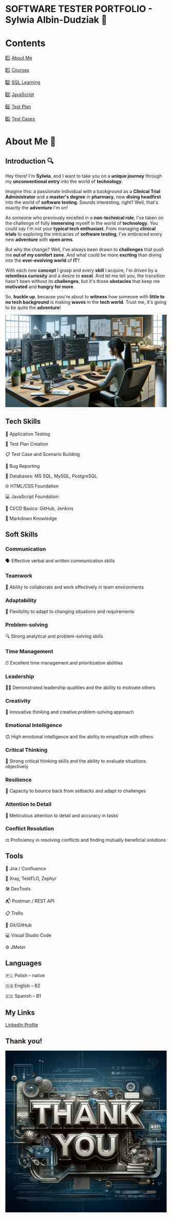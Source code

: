 # SOFTWARE TESTER PORTFOLIO - Sylwia Albin-Dudziak 🚀

# Contents

1️⃣ [About Me](#about-me-)

1️⃣ [Courses](courses.md)

2️⃣ [SQL Learning](sql_learning.md)

3️⃣ [JavaScript](javascript.md)

4️⃣ [Test Plan](test_plan.md)

5️⃣ [Test Cases](test_cases.md)

# About Me 🌟

## Introduction 🔍

Hey there! I'm **Sylwia**, and I want to take you on a **unique journey** through my **unconventional entry** into the world of **technology**.

Imagine this: a passionate individual with a background as a **Clinical Trial Administrator** and a **master's degree** in **pharmacy**, now **diving headfirst** into the world of **software testing**. Sounds interesting, right? Well, that's exactly the **adventure** I'm on!

As someone who previously excelled in a **non-technical role**, I've taken on the challenge of fully **immersing** myself in the world of **technology**. You could say I'm not your **typical tech enthusiast**. From managing **clinical trials** to exploring the intricacies of **software testing**, I've embraced every new **adventure** with **open arms**.

But why the change? Well, I've always been drawn to **challenges** that push me **out of my comfort zone**. And what could be more **exciting** than diving into the **ever-evolving world** of **IT**?

With each new **concept** I grasp and every **skill** I acquire, I'm driven by a **relentless curiosity** and a desire to **excel**. And let me tell you, the transition hasn't been without its **challenges**, but it's those **obstacles** that keep me **motivated** and **hungry for more**.

So, **buckle up**, because you're about to **witness** how someone with **little to no tech background** is making **waves** in the **tech world**. Trust me, it's going to be quite the **adventure**!

![My WebP Image](images/general/testerWork.webp)

## Tech Skills

📱 Application Testing

📝 Test Plan Creation

📋 Test Case and Scenario Building

🐞 Bug Reporting

💽 Databases: MS SQL, MySQL, PostgreSQL

🌐 HTML/CSS Foundation

💻 JavaScript Foundation

🔄 CI/CD Basics: GitHub, Jenkins

📄 Markdown Knowledge

## Soft Skills

### Communication

🗣️ Effective verbal and written communication skills

### Teamwork

🤝 Ability to collaborate and work effectively in team environments

### Adaptability

🔄 Flexibility to adapt to changing situations and requirements

### Problem-solving

🔍 Strong analytical and problem-solving skills

### Time Management

⏰ Excellent time management and prioritization abilities

### Leadership

👨‍💼 Demonstrated leadership qualities and the ability to motivate others

### Creativity

🎨 Innovative thinking and creative problem-solving approach

### Emotional Intelligence

😊 High emotional intelligence and the ability to empathize with others

### Critical Thinking

🤔 Strong critical thinking skills and the ability to evaluate situations objectively

### Resilience

💪 Capacity to bounce back from setbacks and adapt to challenges

### Attention to Detail

🔎 Meticulous attention to detail and accuracy in tasks

### Conflict Resolution

⚖️ Proficiency in resolving conflicts and finding mutually beneficial solutions

## Tools

🔧 Jira / Confluence

🔬 Xray, TestFLO, Zephyr

🛠️ DevTools

📬 Postman / REST API

📋 Trello

🐙 Git/GitHub

💻 Visual Studio Code

⚙️ JMeter

## Languages

🇵🇱 Polish – native

🇬🇧 English – B2

🇪🇸 Spanish – B1

## My Links

[LinkedIn Profile](https://www.linkedin.com/in/sylwia-albin-dudziak/)

## Thank you!

![My WebP Image](images/general/thankYou.webp)
